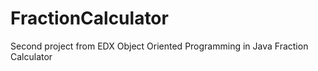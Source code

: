 # FractionCalculator
Second project from EDX Object Oriented Programming in Java Fraction Calculator
